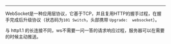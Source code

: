 

---

WebSocket是一种应用层协议，它基于TCP，并且复用HTTP的握手过程，在握手完成后升级协议（状态码为`101 Switch`，头部携带 `Upgrade:  websocket`）。

与 http1.1 的长连接不同，ws不需要一问一答的请求响应过程，服务器可以在需要的时候主动推送。


